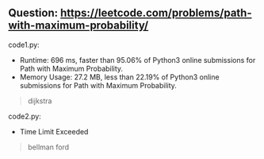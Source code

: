 ## Question: https://leetcode.com/problems/path-with-maximum-probability/

code1.py:
* Runtime: 696 ms, faster than 95.06% of Python3 online submissions for Path with Maximum Probability.
* Memory Usage: 27.2 MB, less than 22.19% of Python3 online submissions for Path with Maximum Probability.
> dijkstra

code2.py:
* Time Limit Exceeded
> bellman ford
